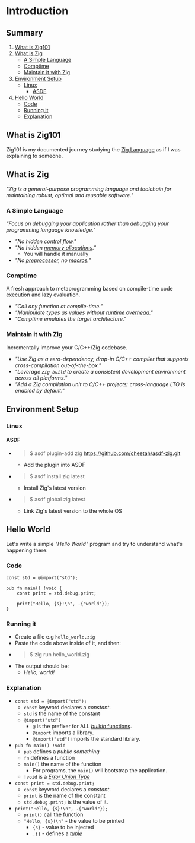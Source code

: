 # Introduction

## Summary
1. [What is Zig101](#what-is-zig101)
2. [What is Zig](#what-is-zig)
    - [A Simple Language](#a-simple-language)
    - [Comptime](#comptime)
    - [Maintain it with Zig](#maintain-it-with-zig)
3. [Environment Setup](#environment-setup)
    - [Linux](#linux)
        - [ASDF](#asdf)
4. [Hello World](#hello-world)
    - [Code](#code)
    - [Running it](#running-it)
    - [Explanation](#explanation)

## What is Zig101
Zig101 is my documented journey studying the [Zig Language](https://ziglang.org/) as if I was explaining to someone.

## What is Zig
_"Zig is a general-purpose programming language and toolchain for maintaining robust, optimal and reusable software."_

### A Simple Language
_"Focus on debugging your application rather than debugging your programming language knowledge."_
- _"No hidden [control flow](https://en.wikipedia.org/wiki/Control_flow)."_
- _"No hidden [memory allocations](https://en.wikipedia.org/wiki/Manual_memory_management)."_ 
    - You will handle it manually
- _"No [preprocessor](https://en.wikipedia.org/wiki/Preprocessor), no [macros](https://en.wikipedia.org/wiki/Macro_(computer_science))."_

### Comptime
A fresh approach to metaprogramming based on compile-time code execution and lazy evaluation.
- _"Call any function at compile-time."_
- _"Manipulate types as values without [runtime overhead](https://en.wikipedia.org/wiki/Overhead_(computing))."_
- _"Comptime emulates the target architecture."_

### Maintain it with Zig
Incrementally improve your C/C++/Zig codebase.

- _"Use Zig as a zero-dependency, drop-in C/C++ compiler that supports cross-compilation out-of-the-box."_
- _"Leverage `zig build` to create a consistent development environment across all platforms."_
- _"Add a Zig compilation unit to C/C++ projects; cross-language LTO is enabled by default."_

## Environment Setup

### Linux

#### ASDF
- > $ asdf plugin-add zig https://github.com/cheetah/asdf-zig.git
    - Add the plugin into ASDF
- > $ asdf install zig latest
    - Install Zig's latest version
- > $ asdf global zig latest
    - Link Zig's latest version to the whole OS

## Hello World
Let's write a simple _"Hello World"_ program and try to understand what's happening there:

### Code

```zig
const std = @import("std");

pub fn main() !void {
    const print = std.debug.print;

    print("Hello, {s}!\n", .{"world"});
}
```

### Running it
- Create a file e.g `hello_world.zig`
- Paste the code above inside of it, and then:
- > $ zig run hello_world.zig
- The output should be:
    - _Hello, world!_

### Explanation

- `const std = @import("std");`
    - `const` keyword declares a _constant_.
    - `std` is the name of the constant
    - `@import("std")` 
        - `@` is the prefixer for ALL [_builtin_ functions](https://ziglang.org/documentation/master/#Builtin-Functions).
        - `@import` imports a library.
        - `@import("std")` imports the standard library.
- `pub fn main() !void`
    - `pub` defines a _public_ _something_
    - `fn` defines a function
    - `main()` the name of the function
        - For programs, the `main()` will bootstrap the application.
    - `!void` is a _[Error Union Type](https://ziglang.org/documentation/master/#Error-Union-Type)_
- `const print = std.debug.print;`
    - `const` keyword declares a _constant_.
    - `print` is the name of the constant
    - `std.debug.print;` is the value of it.
- `print("Hello, {s}!\n", .{"world"});`
    - `print()` call the function
    - `"Hello, {s}!\n"` - the value to be printed
        - `{s}` - value to be injected
        - `.{}` - defines a _[tuple](https://en.wikipedia.org/wiki/Tuple)_
